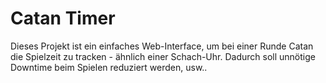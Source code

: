 # Catan Timer
Dieses Projekt ist ein einfaches Web-Interface, um bei einer Runde Catan die Spielzeit zu tracken - ähnlich einer Schach-Uhr. Dadurch soll unnötige Downtime beim Spielen reduziert werden, usw..
